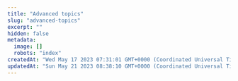 ```yaml
---
title: "Advanced topics"
slug: "advanced-topics"
excerpt: ""
hidden: false
metadata: 
  image: []
  robots: "index"
createdAt: "Wed May 17 2023 07:31:01 GMT+0000 (Coordinated Universal Time)"
updatedAt: "Sun May 21 2023 08:38:10 GMT+0000 (Coordinated Universal Time)"
---
```


